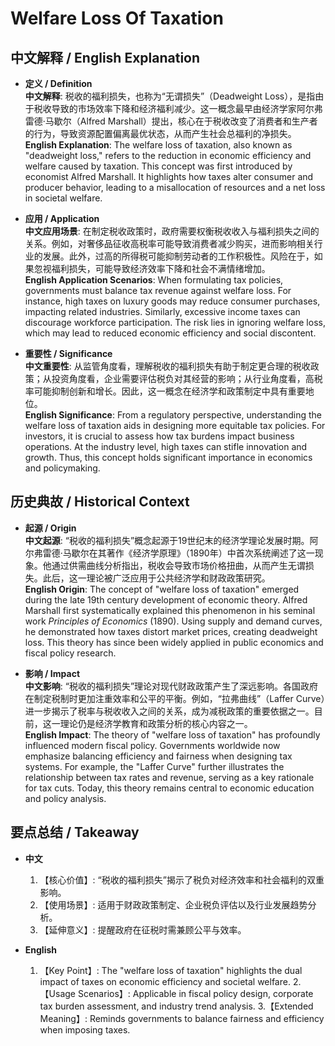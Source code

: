 # Welfare Loss Of Taxation

## 中文解释 / English Explanation

* **定义 / Definition**  
  **中文解释**: 税收的福利损失，也称为“无谓损失”（Deadweight Loss），是指由于税收导致的市场效率下降和经济福利减少。这一概念最早由经济学家阿尔弗雷德·马歇尔（Alfred Marshall）提出，核心在于税收改变了消费者和生产者的行为，导致资源配置偏离最优状态，从而产生社会总福利的净损失。  
  **English Explanation**: The welfare loss of taxation, also known as "deadweight loss," refers to the reduction in economic efficiency and welfare caused by taxation. This concept was first introduced by economist Alfred Marshall. It highlights how taxes alter consumer and producer behavior, leading to a misallocation of resources and a net loss in societal welfare.

* **应用 / Application**  
  **中文应用场景**: 在制定税收政策时，政府需要权衡税收收入与福利损失之间的关系。例如，对奢侈品征收高税率可能导致消费者减少购买，进而影响相关行业的发展。此外，过高的所得税可能抑制劳动者的工作积极性。风险在于，如果忽视福利损失，可能导致经济效率下降和社会不满情绪增加。  
  **English Application Scenarios**: When formulating tax policies, governments must balance tax revenue against welfare loss. For instance, high taxes on luxury goods may reduce consumer purchases, impacting related industries. Similarly, excessive income taxes can discourage workforce participation. The risk lies in ignoring welfare loss, which may lead to reduced economic efficiency and social discontent.

* **重要性 / Significance**  
  **中文重要性**: 从监管角度看，理解税收的福利损失有助于制定更合理的税收政策；从投资角度看，企业需要评估税负对其经营的影响；从行业角度看，高税率可能抑制创新和增长。因此，这一概念在经济学和政策制定中具有重要地位。  
  **English Significance**: From a regulatory perspective, understanding the welfare loss of taxation aids in designing more equitable tax policies. For investors, it is crucial to assess how tax burdens impact business operations. At the industry level, high taxes can stifle innovation and growth. Thus, this concept holds significant importance in economics and policymaking.

## 历史典故 / Historical Context

* **起源 / Origin**  
  **中文起源**: “税收的福利损失”概念起源于19世纪末的经济学理论发展时期。阿尔弗雷德·马歇尔在其著作《经济学原理》（1890年）中首次系统阐述了这一现象。他通过供需曲线分析指出，税收会导致市场价格扭曲，从而产生无谓损失。此后，这一理论被广泛应用于公共经济学和财政政策研究。  
  **English Origin**: The concept of "welfare loss of taxation" emerged during the late 19th century development of economic theory. Alfred Marshall first systematically explained this phenomenon in his seminal work *Principles of Economics* (1890). Using supply and demand curves, he demonstrated how taxes distort market prices, creating deadweight loss. This theory has since been widely applied in public economics and fiscal policy research.

* **影响 / Impact**  
  **中文影响**: “税收的福利损失”理论对现代财政政策产生了深远影响。各国政府在制定税制时更加注重效率和公平的平衡。例如，“拉弗曲线”（Laffer Curve）进一步揭示了税率与税收收入之间的关系，成为减税政策的重要依据之一。目前，这一理论仍是经济学教育和政策分析的核心内容之一。  
  **English Impact**: The theory of "welfare loss of taxation" has profoundly influenced modern fiscal policy. Governments worldwide now emphasize balancing efficiency and fairness when designing tax systems. For example, the "Laffer Curve" further illustrates the relationship between tax rates and revenue, serving as a key rationale for tax cuts. Today, this theory remains central to economic education and policy analysis.

## 要点总结 / Takeaway

* **中文**  
  1. 【核心价值】: “税收的福利损失”揭示了税负对经济效率和社会福利的双重影响。
  2. 【使用场景】: 适用于财政政策制定、企业税负评估以及行业发展趋势分析。
  3. 【延伸意义】: 提醒政府在征税时需兼顾公平与效率。

* **English**  
  1. 【Key Point】: The "welfare loss of taxation" highlights the dual impact of taxes on economic efficiency and societal welfare.
  2.【Usage Scenarios】: Applicable in fiscal policy design, corporate tax burden assessment, and industry trend analysis.
  3.【Extended Meaning】: Reminds governments to balance fairness and efficiency when imposing taxes.